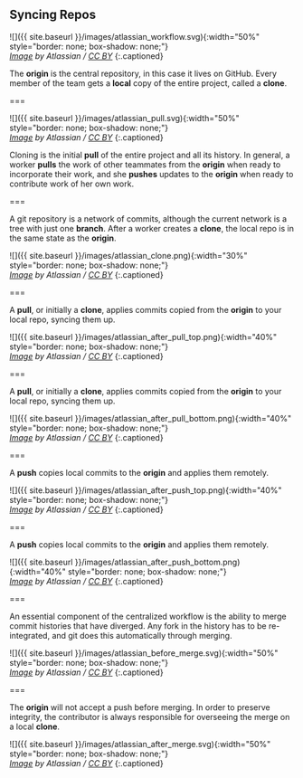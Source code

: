 ---
---

## Syncing Repos

![]({{ site.baseurl }}/images/atlassian_workflow.svg){:width="50%" style="border: none; box-shadow: none;"}  
*[Image][comparing-workflows] by Atlassian / [CC BY]*
{:.captioned}

The **origin** is the central repository, in this case it lives on GitHub. Every member of the team gets a **local** copy of the entire project, called a **clone**.

===

![]({{ site.baseurl }}/images/atlassian_pull.svg){:width="50%" style="border: none; box-shadow: none;"}  
*[Image][comparing-workflows] by Atlassian / [CC BY]*
{:.captioned}

Cloning is the initial **pull** of the entire project and all its history. In general, a worker **pulls** the work of other teammates from the **origin** when ready to incorporate their work, and she **pushes** updates to the **origin** when ready to contribute work of her own work.

===

A git repository is a network of commits, although the current network is a tree
with just one **branch**. After a worker creates a **clone**, the local repo is
in the same state as the **origin**.

![]({{ site.baseurl }}/images/atlassian_clone.png){:width="30%" style="border: none; box-shadow: none;"}  
*[Image][syncing] by Atlassian / [CC BY]*
{:.captioned}

===

A **pull**, or initially a **clone**, applies commits copied from the **origin**
to your local repo, syncing them up.

![]({{ site.baseurl }}/images/atlassian_after_pull_top.png){:width="40%" style="border: none; box-shadow: none;"}  
*[Image][syncing] by Atlassian / [CC BY]*
{:.captioned}

===

A **pull**, or initially a **clone**, applies commits copied from the **origin** to your local repo, syncing them up.

![]({{ site.baseurl }}/images/atlassian_after_pull_bottom.png){:width="40%" style="border: none; box-shadow: none;"}  
*[Image][syncing] by Atlassian / [CC BY]*
{:.captioned}

===

A **push** copies local commits to the **origin** and applies them remotely.

![]({{ site.baseurl }}/images/atlassian_after_push_top.png){:width="40%" style="border: none; box-shadow: none;"}  
*[Image][syncing] by Atlassian / [CC BY]*
{:.captioned}

===

A **push** copies local commits to the **origin** and applies them remotely.

![]({{ site.baseurl }}/images/atlassian_after_push_bottom.png){:width="40%" style="border: none; box-shadow: none;"}  
*[Image][syncing] by Atlassian / [CC BY]*
{:.captioned}

===

An essential component of the centralized workflow is the ability to merge
commit histories that have diverged. Any fork in the history has to be
re-integrated, and git does this automatically through merging.

![]({{ site.baseurl }}/images/atlassian_before_merge.svg){:width="50%" style="border: none; box-shadow: none;"}  
*[Image][using-branches] by Atlassian / [CC BY]*
{:.captioned}

===

The **origin** will not accept a push before merging. In order to preserve
integrity, the contributor is always responsible for overseeing the merge on a
local **clone**.

![]({{ site.baseurl }}/images/atlassian_after_merge.svg){:width="50%" style="border: none; box-shadow: none;"}  
*[Image][using-branches] by Atlassian / [CC BY]*
{:.captioned}

[using-branches]: https://www.atlassian.com/git/tutorials/
[comparing-workflows]: https://www.atlassian.com/git/tutorials/comparing-workflows
[syncing]: https://www.atlassian.com/git/tutorials/syncing/git-pull
[CC BY]: http://creativecommons.org/licenses/by/2.5/au/
